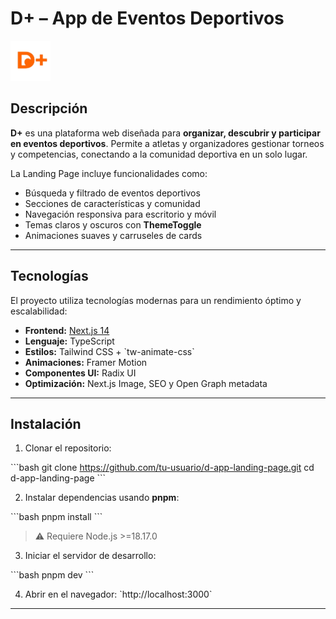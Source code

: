 
# D+ – App de Eventos Deportivos

![D+ Logo](public/LogoD+.png)

## Descripción

**D+** es una plataforma web diseñada para **organizar, descubrir y participar en eventos deportivos**. Permite a atletas y organizadores gestionar torneos y competencias, conectando a la comunidad deportiva en un solo lugar.  

La Landing Page incluye funcionalidades como:
- Búsqueda y filtrado de eventos deportivos
- Secciones de características y comunidad
- Navegación responsiva para escritorio y móvil
- Temas claros y oscuros con **ThemeToggle**
- Animaciones suaves y carruseles de cards

---

## Tecnologías

El proyecto utiliza tecnologías modernas para un rendimiento óptimo y escalabilidad:

- **Frontend:** [Next.js 14](https://nextjs.org/)
- **Lenguaje:** TypeScript
- **Estilos:** Tailwind CSS + \`tw-animate-css\`
- **Animaciones:** Framer Motion
- **Componentes UI:** Radix UI
- **Optimización:** Next.js Image, SEO y Open Graph metadata

---

## Instalación

1. Clonar el repositorio:

\`\`\`bash
git clone https://github.com/tu-usuario/d-app-landing-page.git
cd d-app-landing-page
\`\`\`

2. Instalar dependencias usando **pnpm**:

\`\`\`bash
pnpm install
\`\`\`

> ⚠️ Requiere Node.js >=18.17.0

3. Iniciar el servidor de desarrollo:

\`\`\`bash
pnpm dev
\`\`\`

4. Abrir en el navegador: \`http://localhost:3000\`

---
